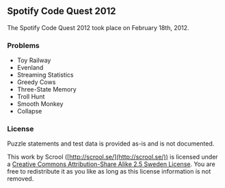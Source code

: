 ## Spotify Code Quest 2012

The Spotify Code Quest 2012 took place on February 18th, 2012. 

### Problems

  * Toy Railway
  * Evenland
  * Streaming Statistics
  * Greedy Cows
  * Three-State Memory
  * Troll Hunt
  * Smooth Monkey
  * Collapse

### License

Puzzle statements and test data is provided as-is and is not documented.

This work by Scrool ([http://scrool.se/](http://scrool.se/)) is licensed under a [Creative Commons Attribution-Share Alike 2.5 Sweden License](http://creativecommons.org/licenses/by-sa/2.5/se/deed.en).  You are free to redistribute it as you like as long as this license information is not removed.
